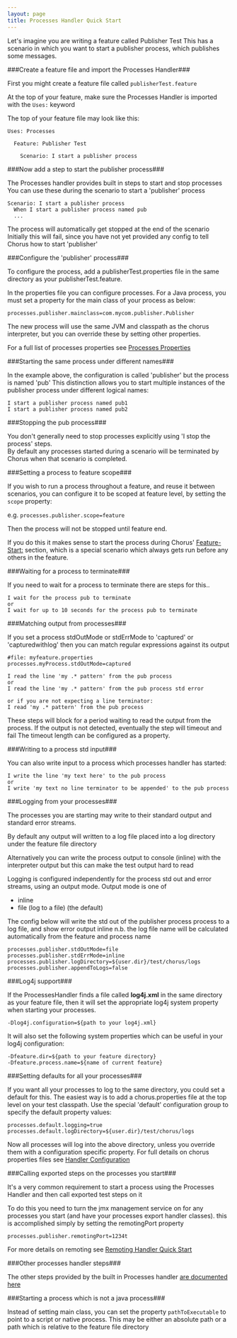 ```yaml
---
layout: page
title: Processes Handler Quick Start
---
```


Let's imagine you are writing a feature called Publisher Test
This has a scenario in which you want to start a publisher process, which publishes some messages.

###Create a feature file and import the Processes Handler###

First you might create a feature file called `publisherTest.feature`

At the top of your feature, make sure the Processes Handler is imported with the `Uses:` keyword

The top of your feature file may look like this:

    Uses: Processes

      Feature: Publisher Test
      
        Scenario: I start a publisher process
      

###Now add a step to start the publisher process###

The Processes handler provides built in steps to start and stop processes
You can use these during the scenario to start a 'publisher' process

    Scenario: I start a publisher process
      When I start a publisher process named pub
      ...

The process will automatically get stopped at the end of the scenario
Initially this will fail, since you have not yet provided any config to tell Chorus how to start 'publisher'

###Configure the 'publisher' process###

To configure the process, add a publisherTest.properties file in the same directory as your publisherTest.feature.

In the properties file you can configure processes.
For a Java process, you must set a property for the main class of your process as below:

    processes.publisher.mainclass=com.mycom.publisher.Publisher

The new process will use the same JVM and classpath as the chorus interpreter, but you can override these by setting other properties.

For a full list of processes properties see [Processes Properties](/pages/BuiltInHandlers/Processes/ProcessesHandlerProperties)


###Starting the same process under different names###

In the example above, the configuration is called 'publisher' but the process is named 'pub'
This distinction allows you to start multiple instances of the publisher process under different logical names:

    I start a publisher process named pub1
    I start a publisher process named pub2


###Stopping the pub process###

You don't generally need to stop processes explicitly using 'I stop the process' steps.  
By default any processes started during a scenario will be terminated by Chorus when that scenario is completed.

###Setting a process to feature scope###

If you wish to run a process throughout a feature, and reuse it between scenarios, you can configure it to be scoped at feature level, by setting the `scope` property:

e.g. `processes.publisher.scope=feature`

Then the process will not be stopped until feature end.

If you do this it makes sense to start the process during Chorus' [Feature-Start:](/pages/LanguageExtensions/FeatureStartAndEnd) section, which is a special scenario which always gets run before any others in the feature.


###Waiting for a process to terminate###

If you need to wait for a process to terminate there are steps for this..

    I wait for the process pub to terminate
    or
    I wait for up to 10 seconds for the process pub to terminate


###Matching output from processes###

If you set a process stdOutMode or stdErrMode to 'captured' or 'capturedwithlog' then you can match regular expressions against its output

    #file: myfeature.properties
    processes.myProcess.stdOutMode=captured

    I read the line 'my .* pattern' from the pub process
    or
    I read the line 'my .* pattern' from the pub process std error
    
    or if you are not expecting a line terminator: 
    I read 'my .* pattern' from the pub process
    
These steps will block for a period waiting to read the output from the process.
If the output is not detected, eventually the step will timeout and fail
The timeout length can be configured as a property.
    
###Writing to a process std input###

You can also write input to a process which processes handler has started:

    I write the line 'my text here' to the pub process
    or
    I write 'my text no line terminator to be appended' to the pub process

###Logging from your processes###

The processes you are starting may write to their standard output and standard error streams.

By default any output will written to a log file placed into a log directory under the feature file directory

Alternatively you can write the process output to console (inline) with the interpreter output but this can make the test output hard to read

Logging is configured independently for the process std out and error streams, using an output mode.
Output mode is one of

- inline
- file (log to a file) (the default)

The config below will write the std out of the publisher process process to a log file, and show error output inline
n.b. the log file name will be calculated automatically from the feature and process name

    processes.publisher.stdOutMode=file
    processes.publisher.stdErrMode=inline
    processes.publisher.logDirectory=${user.dir}/test/chorus/logs
    processes.publisher.appendToLogs=false


###Log4j support###

If the ProcessesHandler finds a file called **log4j.xml** in the same directory as your feature file, then it will set the appropriate log4j system property when starting your processes.

    -Dlog4j.configuration=${path to your log4j.xml}

It will also set the following system properties which can be useful in your log4j configuration:

    -Dfeature.dir=${path to your feature directory}
    -Dfeature.process.name=${name of current feature}


###Setting defaults for all your processes###

If you want all your processes to log to the same directory, you could set a default for this. The easiest way is to add a chorus.properties file at the top level on your test classpath. Use the special 'default' configuration group to specify the default property values:

    processes.default.logging=true
    processes.default.logDirectory=${user.dir}/test/chorus/logs

Now all processes will log into the above directory, unless you override them with a configuration specific property.
For full details on chorus properties files see [Handler Configuration](/pages/Handlers/HandlerConfiguration)

###Calling exported steps on the processes you start###

It's a very common requirement to start a process using the Processes Handler and then call exported test steps on it

To do this you need to turn the jmx management service on for any processes you start (and have your processes export handler classes).
this is accomplished simply by setting the remotingPort property

    processes.publisher.remotingPort=1234t

For more details on remoting see [Remoting Handler Quick Start](/pages/BuiltInHandlers/Remoting/RemotingHandlerQuickStart)

###Other processes handler steps###

The other steps provided by the built in Processes handler [are documented here](/pages/BuiltInHandlers/BuiltInHandlerSteps)


###Starting a process which is not a java process###

Instead of setting main class, you can set the property `pathToExecutable` to point to a script or native process.
This may be either an absolute path or a path which is relative to the feature file directory


























